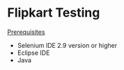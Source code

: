 # Flipkart Testing
[Prerequisites](#Prerequisites)

* Selenium IDE 2.9 version or higher 
* Eclipse IDE 
* Java
